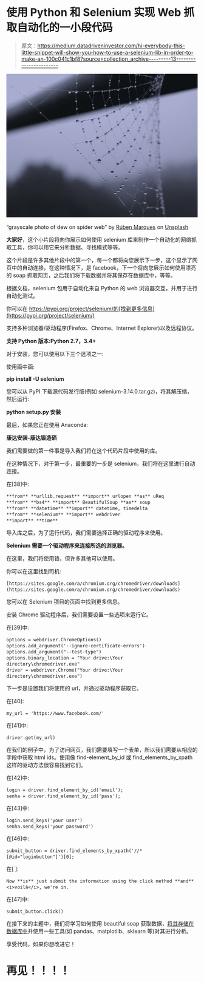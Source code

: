 # 使用 Python 和 Selenium 实现 Web 抓取自动化的一小段代码

> 原文：<https://medium.datadriveninvestor.com/hi-everybody-this-little-snippet-will-show-you-how-to-use-a-selenium-lib-in-order-to-make-an-100c041c1bf8?source=collection_archive---------13----------------------->

![](img/ae77d8b4696c98916b99b912f0e3f66e.png)

“grayscale photo of dew on spider web” by [Rúben Marques](https://unsplash.com/@klaus_blaze?utm_source=medium&utm_medium=referral) on [Unsplash](https://unsplash.com?utm_source=medium&utm_medium=referral)

**大家好**，这个小片段将向你展示如何使用 selenium 库来制作一个自动化的网络抓取工具，你可以用它来分析数据、寻找模式等等。

这个片段是许多其他片段中的第一个，每一个都将向您展示下一步，这个显示了网页中的自动连接，在这种情况下，是 facebook，下一个将向您展示如何使用漂亮的 soap 抓取网页，之后我们将下载数据并将其保存在数据库中，等等。

根据文档，selenium 包用于自动化来自 Python 的 web 浏览器交互，并用于进行自动化测试。

你可以在 https://pypi.org/project/selenium/的[找到更多信息](https://pypi.org/project/selenium/)

支持多种浏览器/驱动程序(Firefox、Chrome、Internet Explorer)以及远程协议。

**支持 Python 版本:Python 2.7，3.4+**

对于安装，您可以使用以下三个选项之一:

使用画中画:

**pip install -U selenium**

您可以从 PyPI 下载源代码发行版(例如 selenium-3.14.0.tar.gz)，将其解压缩，然后运行:

**python setup.py 安装**

最后，如果您正在使用 Anaconda:

**康达安装-康达锻造硒**

我们需要做的第一件事是导入我们将在这个代码片段中使用的库。

在这种情况下，对于第一步，最重要的一步是 selenium，我们将在这里进行自动连接。

在[38]中:

```
**from** **urllib.request** **import** urlopen **as** uReq
**from** **bs4** **import** BeautifulSoup **as** soup
**from** **datetime** **import** datetime, timedelta
**from** **selenium** **import** webdriver
**import** **time**
```

导入库之后，为了运行代码，我们需要选择正确的驱动程序来使用。

**Selenium 需要一个驱动程序来连接所选的浏览器。**

在这里，我们将使用铬，但许多其他可以使用。

你可以在这里找到司机:

```
[https://sites.google.com/a/chromium.org/chromedriver/downloads](https://sites.google.com/a/chromium.org/chromedriver/downloads)
```

您可以在 Selenium 项目的页面中找到更多信息。

安装 Chrome 驱动程序后，我们需要设置一些选项来运行它。

在[39]中:

```
options = webdriver.ChromeOptions()
options.add_argument('--ignore-certificate-errors')
options.add_argument("--test-type")
options.binary_location = "Your drive:\Your directory\chromedriver.exe"
driver = webdriver.Chrome("Your drive:\Your directory\chromedriver.exe")
```

下一步是设置我们将使用的 url，并通过驱动程序获取它。

在[40]:

```
my_url = 'https://www.facebook.com/'
```

在[41]中:

```
driver.get(my_url)
```

在我们的例子中，为了访问网页，我们需要填写一个表单，所以我们需要从相应的字段中获取 html ids。使用像 find-element_by_id 或 find_elements_by_xpath 这样的驱动方法很容易找到它们。

在[42]中:

```
login = driver.find_element_by_id('email');      
senha = driver.find_element_by_id('pass');
```

在[43]中:

```
login.send_keys('your user')
senha.send_keys('your password')
```

在[46]中:

```
submit_button = driver.find_elements_by_xpath('//*[@id="loginbutton"]')[0];
```

在[ ]:

```
Now **is** just submit the information using the click method **and** <i>voilà</i>, we're in.
```

在[47]中:

```
submit_button.click()
```

在接下来的主题中，我们将学习如何使用 beautiful soap 获取数据，[将其存储在数据库中](https://medium.com/@alexandredallalba/persisting-sentiment-analysis-tweets-ce31acfeae8f)并使用一些工具(如 pandas、matplotlib、sklearn 等)对其进行分析。

享受代码，如果你想改进它！

# 再见！！！！